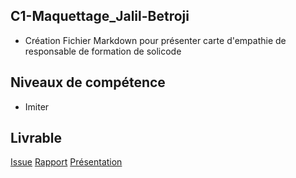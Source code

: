 ## C1-Maquettage_Jalil-Betroji



- Création Fichier Markdown pour présenter carte d'empathie de responsable de formation de solicode

## Niveaux de compétence

- Imiter

## Livrable

[Issue](https://github.com/solicoders/gestion-personnels/issues/20)
[Rapport](https://solicoders.github.io/gestion-personnels/empathie-chef-de-formation/rapport.html)
[Présentation](https://solicoders.github.io/gestion-personnels/empathie-chef-de-formation/presentation.html#/1)